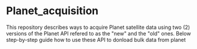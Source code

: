 # Planet_acquisition
This repository describes ways to acquire Planet satellite data using two (2) versions of the Planet API refered to as the "new" and the "old" ones. Below step-by-step guide how to use these API to donload bulk data from planet
